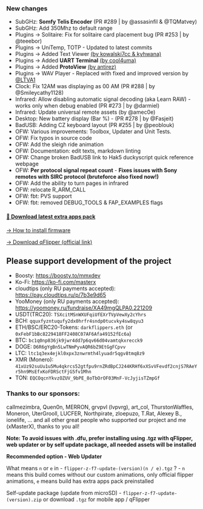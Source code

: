 ### New changes
* SubGHz: **Somfy Telis Encoder** (PR #289 | by @assasinfil & @TQMatvey)
* SubGHz: Add 350Mhz to default range
* Plugins -> Solitaire: Fix for solitaire card placement bug (PR #253 | by @teeebor)
* Plugins -> UniTemp, TOTP - Updated to latest commits
* Plugins -> Added Text Viewer [(by kowalski7cc & kyhwana)](https://github.com/kowalski7cc/flipper-zero-text-viewer/tree/refactor-text-app)
* Plugins -> Added **UART Terminal** [(by cool4uma)](https://github.com/cool4uma/UART_Terminal/tree/main)
* Plugins -> Added **ProtoView** [(by antirez)](https://github.com/antirez/protoview)
* Plugins -> WAV Player - Replaced with fixed and improved version by [@LTVA1](https://github.com/LTVA1/wav_player)
* Clock: Fix 12AM was displaying as 00 AM (PR #288 | by @Smileycathy1128)
* Infrared: Allow disabling automatic signal decoding (aka Learn RAW) - works only when debug enabled (PR #273 | by @darmiel)
* Infrared: Update universal remote assets (by @amec0e)
* Desktop: New battery display (Bar %) - (PR #278 | by @Fasjeit)
* BadUSB: Adding CZ keyboard layout (PR #255 | by @peoblouk)
* OFW: Various improvements: Toolbox, Updater and Unit Tests. 
* OFW: Fix typos in source code
* OFW: Add the sleigh ride animation
* OFW: Documentation: edit texts, markdown linting 
* OFW: Change broken BadUSB link to Hak5 duckyscript quick reference webpage
* OFW: **Per protocol signal repeat count** - **Fixes issues with Sony remotes with SIRC protocol (bruteforce also fixed now!)**
* OFW: Add the ability to turn pages in infrared 
* OFW: relocate R_ARM_CALL
* OFW: fbt: PVS support
* OFW: fbt: removed DEBUG_TOOLS & FAP_EXAMPLES flags

#### [🎲 Download latest extra apps pack](https://download-directory.github.io/?url=https://github.com/xMasterX/unleashed-extra-pack/tree/main/apps)

[-> How to install firmware](https://github.com/DarkFlippers/unleashed-firmware/blob/dev/documentation/HowToInstall.md)

[-> Download qFlipper (official link)](https://flipperzero.one/update)

## Please support development of the project
* Boosty: https://boosty.to/mmxdev
* Ko-Fi: https://ko-fi.com/masterx
* cloudtips (only RU payments accepted): https://pay.cloudtips.ru/p/7b3e9d65
* YooMoney (only RU payments accepted): https://yoomoney.ru/fundraise/XA49mgQLPA0.221209
* USDT(TRC20): `TSXcitMSnWXUFqiUfEXrTVpVewXy2cYhrs`
* BCH: `qquxfyzntuqufy2dx0hrfr4sndp0tucvky4sw8qyu3`
* ETH/BSC/ERC20-Tokens: `darkflippers.eth` (or `0xFebF1bBc8229418FF2408C07AF6Afa49152fEc6a`)
* BTC: `bc1q0np836jk9jwr4dd7p6qv66d04vamtqkxrecck9`
* DOGE: `D6R6gYgBn5LwTNmPyvAQR6bZ9EtGgFCpvv`
* LTC: `ltc1q3ex4ejkl0xpx3znwrmth4lyuadr5qgv8tmq8z9`
* XMR (Monero): `41xUz92suUu1u5Mu4qkrcs52gtfpu9rnZRdBpCJ244KRHf6xXSvVFevdf2cnjS7RAeYr5hn9MsEfxKoFDRSctFjG5fv1Mhn`
* TON: `EQCOqcnYkvzOZUV_9bPE_8oTbOrOF03MnF-VcJyjisTZmpGf`

### Thanks to our sponsors:
callmezimbra, Quen0n, MERRON, grvpvl (lvpvrg), art_col, ThurstonWaffles, Moneron, UterGrooll, LUCFER, Northpirate, zloepuzo, T.Rat, Alexey B., ionelife, ...
and all other great people who supported our project and me (xMasterX), thanks to you all!

**Note: To avoid issues with .dfu, prefer installing using .tgz with qFlipper, web updater or by self update package, all needed assets will be installed**

**Recommended option - Web Updater**

What means `n` or `e` in - `flipper-z-f7-update-(version)(n / e).tgz` ? - `n` means this build comes without our custom animations, only official flipper animations, 
`e` means build has extra apps pack preinstalled

Self-update package (update from microSD) - `flipper-z-f7-update-(version).zip` or download `.tgz` for mobile app / qFlipper


